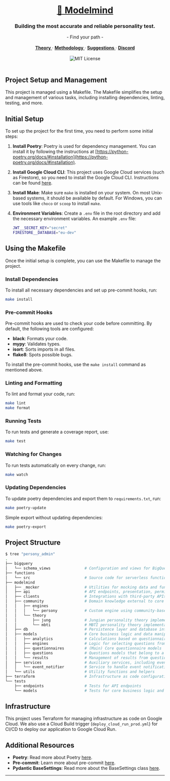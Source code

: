 <div align="center">
   <a href="https://modelmind.me">
      <h1>🫧 Modelmind </h1>
   </a>
 <div>
   <h3>
      Building the most accurate and reliable personality test.
   </h3>
    <div>
     - Find your path -
   </div>
   </br>
   <div>
      <a href="https://modelmind.me/theory">
         <strong>Theory</strong>
      </a> ·
      <a href="https://modelmind.me/methodology">
         <strong>Methodology</strong>
      </a> ·
      <a href="https://github.com/modelmind/modelmind/discussions">
         <strong>Suggestions</strong>
      </a> ·
      <a href="https://discord.com/">
         <strong>Discord</strong>
      </a>
   </div>
   </br>
      <img src="https://img.shields.io/badge/License-MIT-red.svg?style=flat-square" alt="MIT License">
   </div>
</div>
</br>


## Project Setup and Management

This project is managed using a Makefile. The Makefile simplifies the setup and management of various tasks, including installing dependencies, linting, testing, and more.

## Initial Setup

To set up the project for the first time, you need to perform some initial steps:

1. **Install Poetry**: Poetry is used for dependency management. You can install it by following the instructions at [https://python-poetry.org/docs/#installation](https://python-poetry.org/docs/#installation).

2. **Install Google Cloud CLI**: This project uses Google Cloud services (such as Firestore), so you need to install the Google Cloud CLI. Instructions can be found [here](https://cloud.google.com/sdk/docs/install#deb).

3. **Install Make**: Make sure `make` is installed on your system. On most Unix-based systems, it should be available by default. For Windows, you can use tools like `choco` or `scoop` to install `make`.

4. **Environment Variables**: Create a `.env` file in the root directory and add the necessary environment variables. An example `.env` file:

    ```bash
    JWT__SECRET_KEY="secret"
    FIRESTORE__DATABASE="eu-dev"
    ```

## Using the Makefile

Once the initial setup is complete, you can use the Makefile to manage the project.

### Install Dependencies

To install all necessary dependencies and set up pre-commit hooks, run:

```bash
make install
```

### Pre-commit Hooks

Pre-commit hooks are used to check your code before committing. By default, the following tools are configured:

- **black**: Formats your code.
- **mypy**: Validates types.
- **isort**: Sorts imports in all files.
- **flake8**: Spots possible bugs.

To install the pre-commit hooks, use the `make install` command as mentioned above.

### Linting and Formatting

To lint and format your code, run:

```bash
make lint
make format
```

### Running Tests

To run tests and generate a coverage report, use:

```bash
make test
```

### Watching for Changes

To run tests automatically on every change, run:

```bash
make watch
```

### Updating Dependencies

To update poetry dependencies and export them to `requirements.txt`, run:

```bash
make poetry-update
```

Simple export without updating dependencies:
```bash
make poetry-export
```

## Project Structure

```bash
$ tree "persony_admin"
.
├── bigquery
│   └── schema_views               # Configuration and views for BigQuery data analysis
├── functions
│   └── src                        # Source code for serverless functions
├── modelmind
│   ├── _mocker                    # Utilities for mocking data and functionalities in tests
│   ├── api                        # API endpoints, presentation, permissions, dependencies
│   ├── clients                    # Integrations with third-party APIs
│   ├── community                  # Domain knowledge external to core questionnaires
│   │   ├── engines
│   │   │   └── persony            # Custom engine using community-based knowledge
│   │   └── theory
│   │       ├── jung               # Jungian personality theory implementation
│   │       └── mbti               # MBTI personality theory implementation
│   ├── db                         # Persistence layer and database interactions
│   ├── models                     # Core business logic and data manipulation
│   │   ├── analytics              # Calculations based on questionnaire results
│   │   ├── engines                # Logic for selecting questions from a questionnaire
│   │   ├── questionnaires         # (Main) Core questionnaire models
│   │   ├── questions              # Questions models that belong to a questionnaire
│   │   └── results                # Management of results from questionnaires
│   ├── services                   # Auxiliary services, including event notification
│   │   └── event_notifier         # Service to handle event notifications within the system
│   └── utils                      # Utility functions and helpers
├── terraform                      # Infrastructure as code configurations
└── tests
    ├── endpoints                  # Tests for API endpoints
    └── models                     # Tests for core business logic and models
```

## Infrastructure

This project uses Terraform for managing infrastructure as code on Google Cloud. We also use a Cloud Build trigger (`deploy_cloud_run_prod.yml`) for CI/CD to deploy our application to Google Cloud Run.

## Additional Resources

- **Poetry**: Read more about Poetry [here](https://python-poetry.org/).
- **Pre-commit**: Learn more about pre-commit [here](https://pre-commit.com/).
- **Pydantic BaseSettings**: Read more about the BaseSettings class [here](https://pydantic-docs.helpmanual.io/usage/settings/).

---
